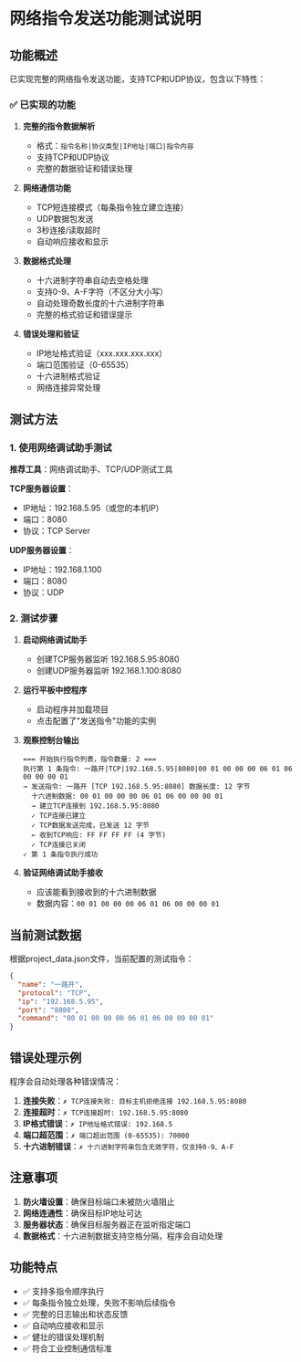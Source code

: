 # 网络指令发送功能测试说明

## 功能概述

已实现完整的网络指令发送功能，支持TCP和UDP协议，包含以下特性：

### ✅ 已实现的功能

1. **完整的指令数据解析**
   - 格式：`指令名称|协议类型|IP地址|端口|指令内容`
   - 支持TCP和UDP协议
   - 完整的数据验证和错误处理

2. **网络通信功能**
   - TCP短连接模式（每条指令独立建立连接）
   - UDP数据包发送
   - 3秒连接/读取超时
   - 自动响应接收和显示

3. **数据格式处理**
   - 十六进制字符串自动去空格处理
   - 支持0-9、A-F字符（不区分大小写）
   - 自动处理奇数长度的十六进制字符串
   - 完整的格式验证和错误提示

4. **错误处理和验证**
   - IP地址格式验证（xxx.xxx.xxx.xxx）
   - 端口范围验证（0-65535）
   - 十六进制格式验证
   - 网络连接异常处理

## 测试方法

### 1. 使用网络调试助手测试

**推荐工具**：网络调试助手、TCP/UDP测试工具

**TCP服务器设置**：
- IP地址：192.168.5.95（或您的本机IP）
- 端口：8080
- 协议：TCP Server

**UDP服务器设置**：
- IP地址：192.168.1.100
- 端口：8080  
- 协议：UDP

### 2. 测试步骤

1. **启动网络调试助手**
   - 创建TCP服务器监听 192.168.5.95:8080
   - 创建UDP服务器监听 192.168.1.100:8080

2. **运行平板中控程序**
   - 启动程序并加载项目
   - 点击配置了"发送指令"功能的实例

3. **观察控制台输出**
   ```
   === 开始执行指令列表，指令数量: 2 ===
   执行第 1 条指令: 一路开|TCP|192.168.5.95|8080|00 01 00 00 00 06 01 06 00 00 00 01
   → 发送指令: 一路开 [TCP 192.168.5.95:8080] 数据长度: 12 字节
     十六进制数据: 00 01 00 00 00 06 01 06 00 00 00 01
     → 建立TCP连接到 192.168.5.95:8080
     ✓ TCP连接已建立
     ✓ TCP数据发送完成，已发送 12 字节
     ← 收到TCP响应: FF FF FF FF (4 字节)
     ✓ TCP连接已关闭
   ✓ 第 1 条指令执行成功
   ```

4. **验证网络调试助手接收**
   - 应该能看到接收到的十六进制数据
   - 数据内容：`00 01 00 00 00 06 01 06 00 00 00 01`

## 当前测试数据

根据project_data.json文件，当前配置的测试指令：

```json
{
  "name": "一路开",
  "protocol": "TCP", 
  "ip": "192.168.5.95",
  "port": "8080",
  "command": "00 01 00 00 00 06 01 06 00 00 00 01"
}
```

## 错误处理示例

程序会自动处理各种错误情况：

1. **连接失败**：`✗ TCP连接失败: 目标主机拒绝连接 192.168.5.95:8080`
2. **连接超时**：`✗ TCP连接超时: 192.168.5.95:8080`
3. **IP格式错误**：`✗ IP地址格式错误: 192.168.5`
4. **端口超范围**：`✗ 端口超出范围 (0-65535): 70000`
5. **十六进制错误**：`✗ 十六进制字符串包含无效字符，仅支持0-9、A-F`

## 注意事项

1. **防火墙设置**：确保目标端口未被防火墙阻止
2. **网络连通性**：确保目标IP地址可达
3. **服务器状态**：确保目标服务器正在监听指定端口
4. **数据格式**：十六进制数据支持空格分隔，程序会自动处理

## 功能特点

- ✅ 支持多指令顺序执行
- ✅ 每条指令独立处理，失败不影响后续指令
- ✅ 完整的日志输出和状态反馈
- ✅ 自动响应接收和显示
- ✅ 健壮的错误处理机制
- ✅ 符合工业控制通信标准
